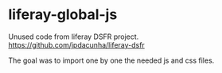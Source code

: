 # liferay-global-js

Unused code from liferay DSFR project. 
https://github.com/jpdacunha/liferay-dsfr

The goal was to import one by one the needed js and css files. 